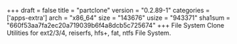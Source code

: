 +++
draft = false
title = "partclone"
version = "0.2.89-1"
categories = ['apps-extra']
arch = "x86_64"
size = "143676"
usize = "943371"
sha1sum = "660f53aa7fa2ec20a719039b6f4a8dcb5c725674"
+++
File System Clone Utilities for ext2/3/4, reiserfs, hfs+, fat, ntfs File System.
